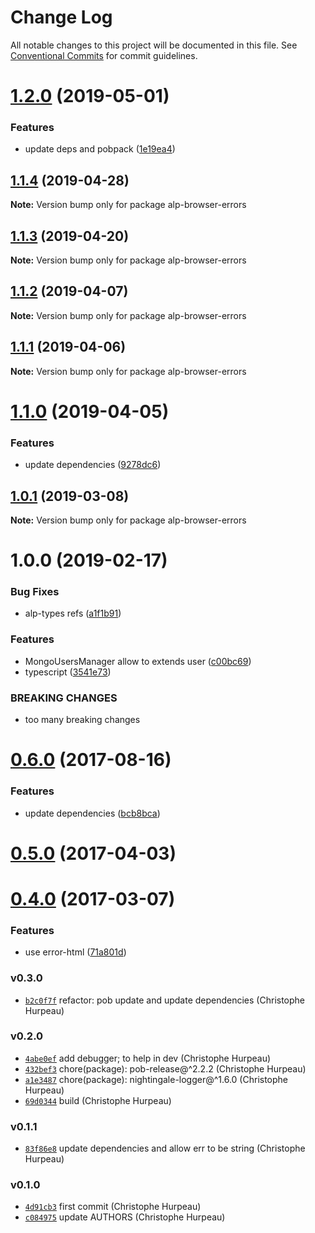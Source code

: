 # Change Log

All notable changes to this project will be documented in this file.
See [Conventional Commits](https://conventionalcommits.org) for commit guidelines.

# [1.2.0](https://github.com/christophehurpeau/alp/compare/alp-browser-errors@1.1.4...alp-browser-errors@1.2.0) (2019-05-01)


### Features

* update deps and pobpack ([1e19ea4](https://github.com/christophehurpeau/alp/commit/1e19ea4))





## [1.1.4](https://github.com/christophehurpeau/alp/compare/alp-browser-errors@1.1.3...alp-browser-errors@1.1.4) (2019-04-28)

**Note:** Version bump only for package alp-browser-errors





## [1.1.3](https://github.com/christophehurpeau/alp/compare/alp-browser-errors@1.1.2...alp-browser-errors@1.1.3) (2019-04-20)

**Note:** Version bump only for package alp-browser-errors





## [1.1.2](https://github.com/christophehurpeau/alp/compare/alp-browser-errors@1.1.1...alp-browser-errors@1.1.2) (2019-04-07)

**Note:** Version bump only for package alp-browser-errors





## [1.1.1](https://github.com/christophehurpeau/alp/compare/alp-browser-errors@1.1.0...alp-browser-errors@1.1.1) (2019-04-06)

**Note:** Version bump only for package alp-browser-errors





# [1.1.0](https://github.com/christophehurpeau/alp/compare/alp-browser-errors@1.0.1...alp-browser-errors@1.1.0) (2019-04-05)


### Features

* update dependencies ([9278dc6](https://github.com/christophehurpeau/alp/commit/9278dc6))





## [1.0.1](https://github.com/christophehurpeau/alp/compare/alp-browser-errors@1.0.0...alp-browser-errors@1.0.1) (2019-03-08)

**Note:** Version bump only for package alp-browser-errors





# 1.0.0 (2019-02-17)


### Bug Fixes

* alp-types refs ([a1f1b91](https://github.com/christophehurpeau/alp/commit/a1f1b91))


### Features

* MongoUsersManager allow to extends user ([c00bc69](https://github.com/christophehurpeau/alp/commit/c00bc69))
* typescript ([3541e73](https://github.com/christophehurpeau/alp/commit/3541e73))


### BREAKING CHANGES

* too many breaking changes





<a name="0.6.0"></a>
# [0.6.0](https://github.com/alpjs/alp-browser-errors/compare/v0.5.0...v0.6.0) (2017-08-16)


### Features

* update dependencies ([bcb8bca](https://github.com/alpjs/alp-browser-errors/commit/bcb8bca))


<a name="0.5.0"></a>
# [0.5.0](https://github.com/alpjs/alp-browser-errors/compare/v0.4.0...v0.5.0) (2017-04-03)


<a name="0.4.0"></a>
# [0.4.0](https://github.com/alpjs/alp-browser-errors/compare/v0.3.0...v0.4.0) (2017-03-07)


### Features

* use error-html ([71a801d](https://github.com/alpjs/alp-browser-errors/commit/71a801d))


### v0.3.0

- [`b2c0f7f`](https://github.com/alpjs/alp-browser-errors/commit/b2c0f7f813a2c0050ad0bf98a7d336b9548108d4) refactor: pob update and update dependencies (Christophe Hurpeau)

### v0.2.0

- [`4abe0ef`](https://github.com/alpjs/alp-browser-errors/commit/4abe0efaf096090b40c252a8209a7f6818c53f36) add debugger; to help in dev (Christophe Hurpeau)
- [`432bef3`](https://github.com/alpjs/alp-browser-errors/commit/432bef3bed87f90784c9145e4a92fb18ad51b66f) chore(package): pob-release@^2.2.2 (Christophe Hurpeau)
- [`a1e3487`](https://github.com/alpjs/alp-browser-errors/commit/a1e34874c8d8a6d6a17ab5d7e02e43654d8bc2d4) chore(package): nightingale-logger@^1.6.0 (Christophe Hurpeau)
- [`69d0344`](https://github.com/alpjs/alp-browser-errors/commit/69d0344a4437312e4480b4642627735e3c56b571) build (Christophe Hurpeau)

### v0.1.1

- [`83f86e8`](https://github.com/alpjs/alp-browser-errors/commit/83f86e89d907757863c45a04e53f5a8209fbe71c) update dependencies and allow err to be string (Christophe Hurpeau)

### v0.1.0

- [`4d91cb3`](https://github.com/alpjs/alp-browser-errors/commit/4d91cb3d83eb605889490b788a8eaeac61529ee4) first commit (Christophe Hurpeau)
- [`c084975`](https://github.com/alpjs/alp-browser-errors/commit/c0849751759909b595adc303ca52b8c41c844dc3) update AUTHORS (Christophe Hurpeau)
